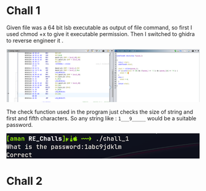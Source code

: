 # Chall 1

Given file was a 64 bit lsb executable as output of file command, so first I used chmod +x to give it executable permission. Then I switched to ghidra to reverse engineer it .

![](chall_4.1/2024-07-04-01-11-07-image.png)

The check function used in the program just checks the size of string and first and fifth characters. So any string like : `1___9_____` would be a suitable password.

![](chall_4.1/2024-07-04-01-12-51-image.png)

# Chall 2



 
